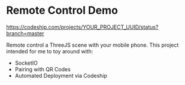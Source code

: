 # Remote Control Demo

https://codeship.com/projects/YOUR_PROJECT_UUID/status?branch=master

Remote control a ThreeJS scene with your mobile phone.
This project intended for me to toy around with:
* SocketIO
* Pairing with QR Codes
* Automated Deployment via Codeship
